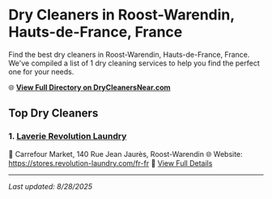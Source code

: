# Dry Cleaners in Roost-Warendin, Hauts-de-France, France

Find the best dry cleaners in Roost-Warendin, Hauts-de-France, France. We've compiled a list of 1 dry cleaning services to help you find the perfect one for your needs.

🌐 **[View Full Directory on DryCleanersNear.com](https://drycleanersnear.com/city/France/Hauts-de-France/Roost-Warendin)**

## Top Dry Cleaners

### 1. [Laverie Revolution Laundry](https://drycleanersnear.com/dryCleaner/68ae67d0c95ff2c6096b18ff/laverie-revolution-laundry)
📍 Carrefour Market, 140 Rue Jean Jaurès, Roost-Warendin
🌐 Website: https://stores.revolution-laundry.com/fr-fr
🔗 [View Full Details](https://drycleanersnear.com/dryCleaner/68ae67d0c95ff2c6096b18ff/laverie-revolution-laundry)


---

*Last updated: 8/28/2025*
